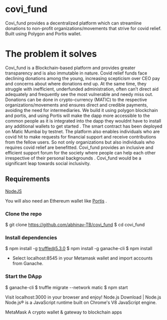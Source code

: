 # covi_fund
Covi_fund provides a decentralized platform which can streamline donations to non-profit organizations/movements that strive for covid relief. Built using Polygon and Portis wallet.

# The problem it solves
Covi_fund is a Blockchain-based platform and provides greater transparency and is also immutable in nature.
Covid relief funds face declining donations among the young, increasing scepticism over CEO pay and concerns about where donations end up. At the same time, they struggle with inefficient, underfunded administration, often can’t direct aid adequately and frequently see the most vulnerable and needy miss out.
Donations can be done in crypto-currency (MATIC) to the respective organizations/movements and ensures direct and credible payments, avoiding the need for intermediaries. We build it using polygon blockchain and portis, and using Portis will make the dapp more accessible to the common people as it is integrated into the dapp they wouldnt have to install any additional wallets to get started . The smart contract has been deployed on Matic Mumbai by testnet.
The platform also enables individuals who are covid hit to make requests for financial support and receive contributions from the fellow users. So not only organizations but also individuals who requires covid relief are benefitted. Covi_fund provides an inclusive and efficient support forum for the society where people can help each other irrespective of their personal backgrounds . Covi_fund would be a significant leap towards social inclusivity.


## Requirements

[NodeJS](https://nodejs.org/en/download/)

You will also need an Ethereum wallet like [Portis](https://www.portis.io/) .


### Clone the repo

$ git clone https://github.com/abhinav-TB/covi_fund
$ cd covi_fund


### Install dependencies

$ npm install -g truffle@5.3.0
$ npm install -g ganache-cli
$ npm install

- Select localhost:8545 in your Metamask wallet and import accounts from Ganache.

### Start the DApp

$ ganache-cli
$ truffle migrate --network matic
$ npm start


Visit localhost:3000 in your browser and enjoy!
Node.js
Download | Node.js
Node.js® is a JavaScript runtime built on Chrome's V8 JavaScript engine.

MetaMask
A crypto wallet & gateway to blockchain apps


